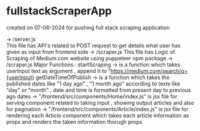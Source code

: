 # fullstackScraperApp
created on 07-06-2024 for pushing full stack scraping application

-> /server.js   
      This file has API's related to POST request to get details what user has given as input from frontend side
-> /scraper.js 
      This file has Logic of Scraping of Medium.com website using puppeteer npm package
-> /scraper.js
  Major Functions :
      startScraping -> is a function which takes userInput text as argument , append it to "https://medium.com/search/q={userInput}
      getDateTimeOfPublish -> is a function which takes the published dates like "1 day ago" , "1 month ago" according to texts like "day" or "month" , date and time is formatted from present day to previous ago                                   dates
-> "/frontend/src/components/Home/index.js" is jsx file for serving component related to taking input , showing output articles and also for pagination
-> "/frontend/src/components/Article/index.js" is jsx file for rendering each Article component which takes each article information as props and renders the taken information thorugh props
